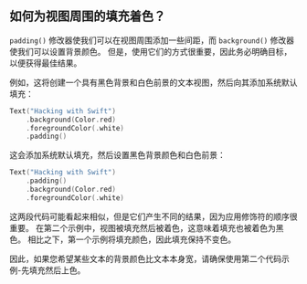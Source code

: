如何为视图周围的填充着色？
----

`padding()` 修改器使我们可以在视图周围添加一些间距，而 `background()` 修改器使我们可以设置背景颜色。 但是，使用它们的方式很重要，因此务必明确目标，以便获得最佳结果。

例如，这将创建一个具有黑色背景和白色前景的文本视图，然后向其添加系统默认填充：

```swift
Text("Hacking with Swift")
    .background(Color.red)
    .foregroundColor(.white)
    .padding()
```

这会添加系统默认填充，然后设置黑色背景颜色和白色前景：

```swift
Text("Hacking with Swift")
    .padding()
    .background(Color.red)
    .foregroundColor(.white)
```

这两段代码可能看起来相似，但是它们产生不同的结果，因为应用修饰符的顺序很重要。 在第二个示例中，视图被填充然后被着色，这意味着填充也被着色为黑色。 相比之下，第一个示例将填充颜色，因此填充保持不变色。

因此，如果您希望某些文本的背景颜色比文本本身宽，请确保使用第二个代码示例-先填充然后上色。
